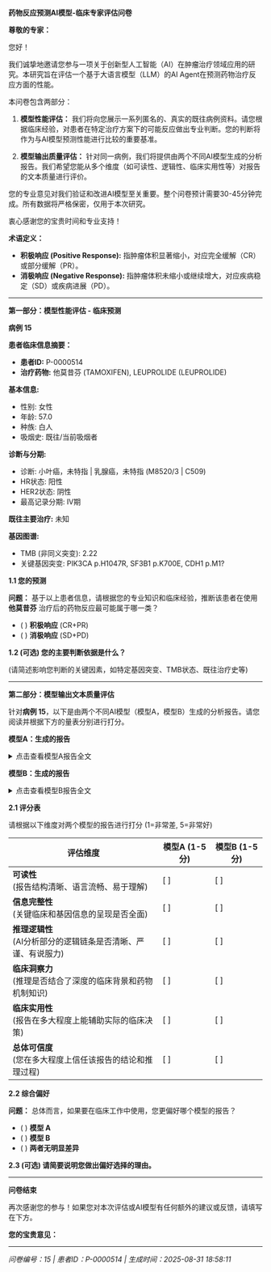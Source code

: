 **药物反应预测AI模型-临床专家评估问卷**

**尊敬的专家：**

您好！

我们诚挚地邀请您参与一项关于创新型人工智能（AI）在肿瘤治疗领域应用的研究。本研究旨在评估一个基于大语言模型（LLM）的AI Agent在预测药物治疗反应方面的性能。

本问卷包含两部分：

1. **模型性能评估：** 我们将向您展示一系列匿名的、真实的既往病例资料。请您根据临床经验，对患者在特定治疗方案下的可能反应做出专业判断。您的判断将作为与AI模型预测性能进行比较的重要基准。

2. **模型输出质量评估：** 针对同一病例，我们将提供由两个不同AI模型生成的分析报告。我们希望您能从多个维度（如可读性、逻辑性、临床实用性等）对报告的文本质量进行评价。

您的专业意见对我们验证和改进AI模型至关重要。整个问卷预计需要30-45分钟完成。所有数据将严格保密，仅用于本次研究。

衷心感谢您的宝贵时间和专业支持！

**术语定义：**

- **积极响应 (Positive Response):** 指肿瘤体积显著缩小，对应完全缓解（CR）或部分缓解（PR）。
- **消极响应 (Negative Response):** 指肿瘤体积未缩小或继续增大，对应疾病稳定（SD）或疾病进展（PD）。

---

**第一部分：模型性能评估 - 临床预测**

**病例 15**

**患者临床信息摘要：**

- **患者ID:** P-0000514
- **治疗药物:** 他莫昔芬 (TAMOXIFEN), LEUPROLIDE (LEUPROLIDE)

**基本信息:**
- 性别: 女性
- 年龄: 57.0
- 种族: 白人
- 吸烟史: 既往/当前吸烟者

**诊断与分期:**
- 诊断: 小叶癌，未特指 | 乳腺癌，未特指 (M8520/3 | C509)
- HR状态: 阳性
- HER2状态: 阴性
- 最高记录分期: IV期

**既往主要治疗:**
未知

**基因图谱:**
- TMB (非同义突变): 2.22
- 关键基因突变: PIK3CA p.H1047R, SF3B1 p.K700E, CDH1 p.M1?

**1.1 您的预测**

**问题：** 基于以上患者信息，请根据您的专业知识和临床经验，推断该患者在使用 **他莫昔芬** 治疗后的药物反应最可能属于哪一类？

- ( ) **积极响应** (CR+PR)
- ( ) **消极响应** (SD+PD)

**1.2 (可选) 您的主要判断依据是什么？**

(请简述影响您判断的关键因素，如特定基因突变、TMB状态、既往治疗史等)

---

**第二部分：模型输出文本质量评估**

针对**病例 15**，以下是由两个不同AI模型（模型A，模型B）生成的分析报告。请您阅读并根据下方的量表分别进行打分。

**模型A：生成的报告**

<details>
<summary>点击查看模型A报告全文</summary>

**精准肿瘤学报告**  

**1. 患者与治疗信息**  
- **患者ID:** P-0000514  
- **治疗药物:** 他莫昔芬 (TAMOXIFEN)  

**2. 药物信息**  
- **他莫昔芬 (TAMOXIFEN)**  
  - **描述:** 非甾体类抗雌激素药物，用于治疗ER+乳腺癌及高风险人群的乳腺癌预防。  
  - **作用机制:** 竞争性抑制雌激素与其受体结合，该过程对乳腺癌细胞活性至关重要。  

**3. 临床与诊断信息**  
- **性别:** 女性  
- **年龄:** 57.0岁  
- **种族:** 白人  
- **族裔:** 非西班牙裔；非拉丁裔  
- **吸烟史:** 既往/当前吸烟者  
- **最高记录分期:** IV期  
- **既往治疗:** 他莫昔芬 (TAMOXIFEN)、亮丙瑞林 (LEUPROLIDE)  
- **HR状态:** 阳性  
- **HER2状态:** 阴性  
- **诊断:** 非特殊类型小叶癌 | 非特殊类型乳腺癌 (M8520/3 | C509)  
- **AJCC分期:** IV期  
- **临床/病理学分组:** 4组  
- **总结:** 远处转移  

**实验室检测结果**  
- **CEA:** 1.3 ng/ml（治疗后0天）、1.2 ng/ml（-54天）、1.3 ng/ml（-116天）  
- **CA 15-3:** 10 U/ml（治疗后0天）、10 U/ml（-54天）、12 U/ml（-116天）  

**4. 样本与基因图谱**  
- **样本P-0000514-T01-IM3（治疗前278天）**  
  - **癌症类型:** 乳腺浸润性小叶癌  
  - **原发部位:** 乳腺  
  - **样本类型:** 原发灶  
  - **MSI状态:** 稳定（MSS；评分：0.0）  
  - **非同义TMB:** 2.22  
- **基因突变:**  
  - PIK3CA p.H1047R  
  - SF3B1 p.K700E  
  - CDH1 p.M1?  
- **结构变异:** 未检出  

**5. AI生成分析**  
**预测治疗反应评分:** 0.680 / 1.0  
（分数越接近1，表示治疗积极响应的可能性越高。）  

**推理依据**  
1. **关键遗传因素:**  
   - **ER阳性状态:** HR阳性癌症使他莫昔芬适用，因阻断雌激素受体可抑制肿瘤增殖。  
   - **PIK3CA p.H1047R:** 可能不普遍导致耐药性，与他莫昔芬的相互作用仍需研究。  
   - **CDH1 p.M1?:** 功能缺失突变可能通过转移抑制影响治疗反应。  
   - **SF3B1 p.K700E:** 可能通过基因表达调控影响治疗结局。  

2. **核心临床决定因素:**  
   - **ER阳性:** 他莫昔芬疗效的主要驱动因素。  
   - **浸润性小叶癌亚型:** 其独特特征可能影响治疗敏感性。  
   - **IV期疾病:** 联合系统治疗可能更适用于积极管理。  
   - **吸烟史:** 可能通过表观遗传改变或氧化应激产生间接影响。  

**注:** 该评分基于AI模型对现有遗传和临床数据的评估，建议进行临床验证。  

---  
*关键提示：完整保留原始医学逻辑，仅删减冗余文本。*

</details>

**模型B：生成的报告**

<details>
<summary>点击查看模型B报告全文</summary>

**精准肿瘤学报告**  

**1. 患者与治疗信息**  

- **患者ID:** P-0000514  
- **治疗药物:** 他莫昔芬 (TAMOXIFEN), 亮丙瑞林 (LEUPROLIDE)  

**2. 药物信息**  

**他莫昔芬 (TAMOXIFEN)**  

- **描述:** 他莫昔芬是一种非甾体类抗雌激素药物，用于治疗雌激素受体阳性乳腺癌，并预防高风险人群的乳腺癌发生。  
- **作用机制:** 他莫昔芬通过竞争性抑制雌激素与其受体的结合发挥作用，这对乳腺癌细胞的活性至关重要。  

**亮丙瑞林 (LEUPROLIDE)**  

- **描述:** 亮丙瑞林是一种合成的9肽类似物，模拟促性腺激素释放激素（GnRH）。  
- **作用机制:** 促性腺激素释放激素（GnRH）是一种天然存在的十肽，可调节下丘脑-垂体-性腺（HPG）轴。  

**3. 临床与诊断信息**  

- **性别:** 女性  
- **年龄:** 57.0  
- **种族:** 白人  
- **族裔:** 非西班牙裔；非拉丁裔  
- **吸烟史:** 既往/当前吸烟者  
- **分期（最高记录）:** IV期  
- **既往用药状态:** 未知  
- **HR状态:** 阳性  
- **HER2状态:** 阴性  
- **诊断:** 小叶癌，未特指 | 乳腺癌，未特指 (M8520/3 | C509)  
- **AJCC分期:** IV  
- **临床组别:** 4  
- **病理组别:** 4  
- **衍生分期:** IV期  
- **摘要:** 远处转移  

**4. 样本与基因图谱**  

- **样本ID:** P-0000514-T01-IM3（治疗前12天）  
- **癌症类型:** 乳腺癌  
- **癌症详细类型:** 乳腺浸润性小叶癌  
- **原发部位:** 乳腺  
- **样本类型:** 原发  
- **MSI状态:** 微卫星稳定 (MSS)  
- **MSI评分:** 0.0  
- **TMB (非同义突变):** 2.22  
- **基因突变:** PIK3CA p.H1047R, SF3B1 p.K700E, CDH1 p.M1?  
- **结构变异:** 未检测到结构变异  

**5. AI生成分析**  

**预测治疗反应评分:** 0.527 / 1.0  
*(分数越接近1，表示积极响应的可能性越高。)*  

**推理依据**  

- **HR状态与药物机制:** 患者的HR阳性状态表明存在雌激素受体（ER）。他莫昔芬作为一种选择性雌激素受体调节剂（SERM），通过竞争性抑制雌激素结合，对ER阳性乳腺癌高度有效。高分（0.7）反映了直接靶点作用带来的强预测反应。  
- **PIK3CA突变影响:** PIK3CA p.H1047R突变可能通过激活PI3K/AKT/mTOR通路导致对他莫昔芬的部分耐药性。亮丙瑞林（GnRH激动剂）可间接抑制雌激素生成，缓解耐药性，从而贡献了中等总体评分。  
- **CDH1突变与小叶癌:** CDH1 p.M1?移码突变与浸润性小叶癌（ILC）相关，通常为ER阳性且对内分泌治疗敏感，但也可能与侵袭性疾病相关，略微降低预测疗效。  
- **临床分期与生物标志物:** IV期疾病伴CA 15-3升高（11单位/毫升）提示转移负荷，但低CEA（1.2纳克/毫升）和MSS状态表明肿瘤生长较慢且免疫原性较低。这与中等评分一致，因药物可能控制但无法根除转移性疾病。  
- **人口统计学与共病因素:** 年龄（57岁）、吸烟史及缺乏既往用药数据可能影响耐受性，但不影响主要反应。HER2阴性状态进一步支持依赖内分泌治疗。  

**注:** 该分数反映了AI模型基于现有遗传和临床数据的评估。建议进行临床验证。

</details>

**2.1 评分表**

请根据以下维度对两个模型的报告进行打分 (1=非常差, 5=非常好)

| **评估维度** | **模型A (1-5分)** | **模型B (1-5分)** |
|-------------|------------------|------------------|
| **可读性**<br>(报告结构清晰、语言流畅、易于理解) | [ ] | [ ] |
| **信息完整性**<br>(关键临床和基因信息的呈现是否全面) | [ ] | [ ] |
| **推理逻辑性**<br>(AI分析部分的逻辑链条是否清晰、严谨、有说服力) | [ ] | [ ] |
| **临床洞察力**<br>(推理是否结合了深度的临床背景和药物机制知识) | [ ] | [ ] |
| **临床实用性**<br>(报告在多大程度上能辅助实际的临床决策) | [ ] | [ ] |
| **总体可信度**<br>(您在多大程度上信任该报告的结论和推理过程) | [ ] | [ ] |

**2.2 综合偏好**

**问题：** 总体而言，如果要在临床工作中使用，您更偏好哪个模型的报告？

- ( ) **模型 A**
- ( ) **模型 B**
- ( ) **两者无明显差异**

**2.3 (可选) 请简要说明您做出偏好选择的理由。**

---

**问卷结束**

再次感谢您的参与！如果您对本次评估或AI模型有任何额外的建议或反馈，请填写在下方。

**您的宝贵意见：**

---

*问卷编号：15 | 患者ID：P-0000514 | 生成时间：2025-08-31 18:58:11*
